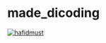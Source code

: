 # made_dicoding
[![hafidmust](https://circleci.com/gh/hafidmust/made_dicoding.svg?style=svg)](https://circleci.com/gh/hafidmust/made_dicoding)
